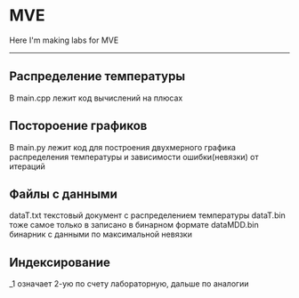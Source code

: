 # MVE
Here I'm making labs for MVE 

---------------------------------
## Распределение температуры
В main.cpp лежит код вычислений на плюсах

## Постороение графиков
В main.py лежит код для построения двухмерного графика распределения температуры и зависимости ошибки(невязки) от итераций

## Файлы с данными
dataT.txt текстовый документ с распределением температуры
dataT.bin тоже самое только в записано в бинарном формате 
dataMDD.bin бинарник с данными по максимальной невязки

## Индексирование
_1 означает 2-ую по счету лабораторную, дальше по аналогии